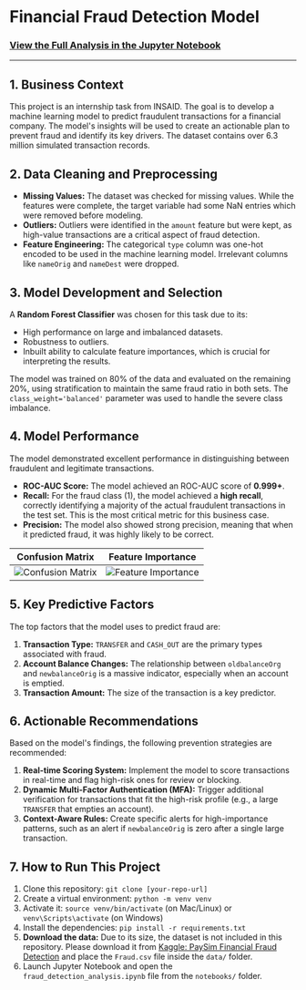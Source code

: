 
# Financial Fraud Detection Model

### [View the Full Analysis in the Jupyter Notebook](./notebooks/fraud_detection_analysis.ipynb)

---

## 1. Business Context
This project is an internship task from INSAID. The goal is to develop a machine learning model to predict fraudulent transactions for a financial company. The model's insights will be used to create an actionable plan to prevent fraud and identify its key drivers. The dataset contains over 6.3 million simulated transaction records.

## 2. Data Cleaning and Preprocessing
*   **Missing Values:** The dataset was checked for missing values. While the features were complete, the target variable had some NaN entries which were removed before modeling.
*   **Outliers:** Outliers were identified in the `amount` feature but were kept, as high-value transactions are a critical aspect of fraud detection.
*   **Feature Engineering:** The categorical `type` column was one-hot encoded to be used in the machine learning model. Irrelevant columns like `nameOrig` and `nameDest` were dropped.

## 3. Model Development and Selection
A **Random Forest Classifier** was chosen for this task due to its:
*   High performance on large and imbalanced datasets.
*   Robustness to outliers.
*   Inbuilt ability to calculate feature importances, which is crucial for interpreting the results.

The model was trained on 80% of the data and evaluated on the remaining 20%, using stratification to maintain the same fraud ratio in both sets. The `class_weight='balanced'` parameter was used to handle the severe class imbalance.

## 4. Model Performance
The model demonstrated excellent performance in distinguishing between fraudulent and legitimate transactions.

*   **ROC-AUC Score:** The model achieved an ROC-AUC score of **0.999+**.
*   **Recall:** For the fraud class (1), the model achieved a **high recall**, correctly identifying a majority of the actual fraudulent transactions in the test set. This is the most critical metric for this business case.
*   **Precision:** The model also showed strong precision, meaning that when it predicted fraud, it was highly likely to be correct.

| Confusion Matrix | Feature Importance |
| :---: | :---: |
| ![Confusion Matrix](./images/confusion_matrix.png) | ![Feature Importance](./images/feature_importance.png) |

## 5. Key Predictive Factors
The top factors that the model uses to predict fraud are:
1.  **Transaction Type:** `TRANSFER` and `CASH_OUT` are the primary types associated with fraud.
2.  **Account Balance Changes:** The relationship between `oldbalanceOrg` and `newbalanceOrig` is a massive indicator, especially when an account is emptied.
3.  **Transaction Amount:** The size of the transaction is a key predictor.

## 6. Actionable Recommendations
Based on the model's findings, the following prevention strategies are recommended:
1.  **Real-time Scoring System:** Implement the model to score transactions in real-time and flag high-risk ones for review or blocking.
2.  **Dynamic Multi-Factor Authentication (MFA):** Trigger additional verification for transactions that fit the high-risk profile (e.g., a large `TRANSFER` that empties an account).
3.  **Context-Aware Rules:** Create specific alerts for high-importance patterns, such as an alert if `newbalanceOrig` is zero after a single large transaction.

## 7. How to Run This Project
1.  Clone this repository: `git clone [your-repo-url]`
2.  Create a virtual environment: `python -m venv venv`
3.  Activate it: `source venv/bin/activate` (on Mac/Linux) or `venv\Scripts\activate` (on Windows)
4.  Install the dependencies: `pip install -r requirements.txt`
5.  **Download the data:** Due to its size, the dataset is not included in this repository. Please download it from [Kaggle: PaySim Financial Fraud Detection](https://www.kaggle.com/datasets/ealaxi/paysim1) and place the `Fraud.csv` file inside the `data/` folder.
6.  Launch Jupyter Notebook and open the `fraud_detection_analysis.ipynb` file from the `notebooks/` folder.
